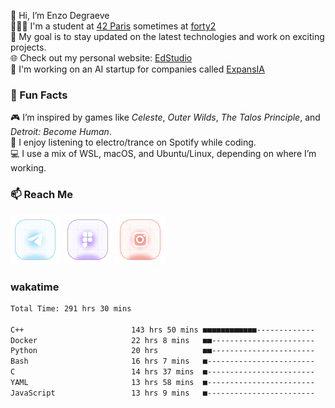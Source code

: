 👋 Hi, I’m Enzo Degraeve <br>
👨🏻‍🎓 I'm a student at [42 Paris](http://42.fr) sometimes at [forty2](https://42.fr/le-campus-de-paris/forty2/)<br>
🌱 My goal is to stay updated on the latest technologies and work on exciting projects.<br>
🌐 Check out my personal website: [EdStudio](https://edstudio.fr/)<br>
🤖 I'm working on an AI startup for companies called [ExpansIA](https://expansia.ai/)

### 🌟 Fun Facts
🎮 I’m inspired by games like *Celeste*, *Outer Wilds*, *The Talos Principle*, and *Detroit: Become Human*.<br>
🎵 I enjoy listening to electro/trance on Spotify while coding.<br>
💻 I use a mix of WSL, macOS, and Ubuntu/Linux, depending on where I’m working.

### 📫 Reach Me
[<img src="assets/telegram.png"/>](https://t.me/enzodeg40)
[<img src="assets/figma.png"/>](https://www.figma.com/@enzodeg40)
[<img src="assets/instagram.png"/>](https://www.instagram.com/henzolab/)

<!---
EnzoDeg40/EnzoDeg40 is a ✨ special ✨ repository because its `README.md` (this file) appears on your GitHub profile.
You can click the Preview link to take a look at your changes.
--->

### wakatime

<!--START_SECTION:waka-->

```txt
Total Time: 291 hrs 30 mins

C++                        143 hrs 50 mins ■■■■■■■■■■■■-------------   47.55 %
Docker                     22 hrs 8 mins   ■■-----------------------   07.32 %
Python                     20 hrs          ■■-----------------------   06.62 %
Bash                       16 hrs 7 mins   ■------------------------   05.33 %
C                          14 hrs 37 mins  ■------------------------   04.83 %
YAML                       13 hrs 58 mins  ■------------------------   04.62 %
JavaScript                 13 hrs 9 mins   ■------------------------   04.35 %
```

<!--END_SECTION:waka-->

